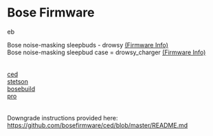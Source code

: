 # Bose Firmware

eb

Bose noise-masking sleepbuds - drowsy <a href="https://github.com/bosefirmware/eb/blob/master/drowsy/README.md">(Firmware Info)</a></br>
Bose noise-masking sleepbud case = drowsy_charger <a href="https://github.com/bosefirmware/eb/blob/master/drowsy_charger/README.md">(Firmware Info)</a><br><br><br>
<a href="https://github.com/bosefirmware/ced">ced</a></br>
<a href="https://github.com/bosefirmware/stetson">stetson</a></br>
<a href="https://github.com/bosefirmware/bosebuild">bosebuild</a></br>
<a href="https://github.com/bosefirmware/pro">pro</a></br>
</br></br>
Downgrade instructions provided here:</br>
https://github.com/bosefirmware/ced/blob/master/README.md
